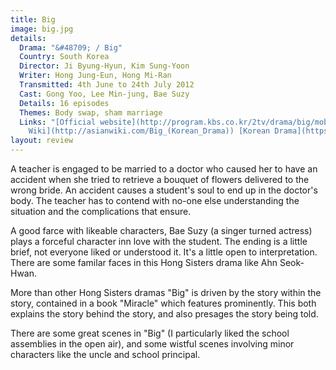 ```yaml
---
title: Big
image: big.jpg
details:
  Drama: "&#48709; / Big"
  Country: South Korea
  Director: Ji Byung-Hyun, Kim Sung-Yoon
  Writer: Hong Jung-Eun, Hong Mi-Ran
  Transmitted: 4th June to 24th July 2012
  Cast: Gong Yoo, Lee Min-jung, Bae Suzy
  Details: 16 episodes
  Themes: Body swap, sham marriage
  Links: "[Official website](http://program.kbs.co.kr/2tv/drama/big/mobile/) [Asian
    Wiki](http://asianwiki.com/Big_(Korean_Drama)) [Korean Drama](https://www.koreandrama.org/big/)"
layout: review
---
```

A teacher is engaged to be married to a doctor who caused her to
have an accident when she tried to retrieve a bouquet of flowers
delivered to the wrong bride.  An accident causes a student's soul
to end up in the doctor's body.  The teacher has to contend with
no-one else understanding the situation and the complications that
ensure.

A good farce with likeable characters, Bae Suzy (a singer turned actress)
plays a forceful character inn love with the student. The ending
is a little brief, not everyone liked or understood it. It's a
little open to interpretation. There are some familar faces
in this Hong Sisters drama like Ahn Seok-Hwan.

More than other Hong Sisters dramas "Big" is driven by the story
within the story, contained in a book "Miracle" which features
prominently.  This both explains the story behind the story,
and also presages the story being told.

There are some great scenes in "Big" (I particularly liked the school
assemblies in the open air), and some wistful scenes involving
minor characters like the uncle and school principal.
